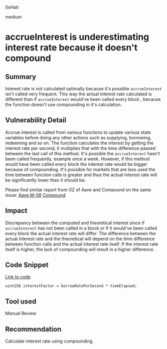 0xHati

medium

# accrueInterest is underestimating interest rate because it doesn't compound

## Summary
Interest rate is not calculated optimally because it's possible `accrueInterest` isn't called very frequent. This way the actual interest rate calculated is different than if `accrueInterest` would've been called every block , because the function doesn't use compounding in it's calculation.
## Vulnerability Detail
Accrue interest is called from various functions to update various state variables before doing any other actions such as supplying, borrowing, redeeming and so on. The function calculates the interest by getting the interest rate per second, it multiplies that with the time difference passed between the last call of this method. It's possible the `accrueInterest` hasn't been called frequently, example once a week. However, if this method would have been called every block the interest rate would be bigger because of compounding. It's possible for markets that are less used the time between function calls is greater and thus the actual interest rate will be significantly lower than it should be. 

Please find similar report from OZ of Aave and Compound on the same issue: 
[Aave M-08](https://blog.openzeppelin.com/aave-protocol-audit)
[Compound](https://blog.openzeppelin.com/compound-audit)

## Impact
Discrepancy between the computed and theoretical interest since if `accrueInterest` has not been called in a block or if it would've been called every block the actual interest rate will differ. The difference between the actual interest rate and the theoretical will depend on the time difference between function calls and the actual interest rate itself. If the interest rate itself is higher, the lack of compounding will result in a higher difference.
## Code Snippet
[Link to code](https://github.com/sherlock-audit/2023-05-ironbank/blob/main/ib-v2/src/protocol/pool/IronBank.sol#L906)
```solidity
uint256 interestFactor = borrowRatePerSecond * timeElapsed;
```
## Tool used

Manual Review

## Recommendation
Calculate interest rate using compounding. 